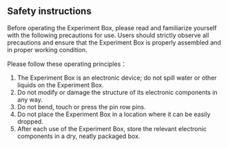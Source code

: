 ## Safety instructions

Before operating the Experiment Box, please read and familiarize yourself with the following precautions for use. Users should strictly observe all precautions and ensure that the Experiment Box is properly assembled and in proper working condition.

Please follow these operating principles：

1. The Experiment Box is an electronic device; do not spill water or other liquids on the Experiment Box.
3. Do not modify or damage the structure of its electronic components in any way.
4. Do not bend, touch or press the pin row pins.
5. Do not place the Experiment Box in a location where it can be easily dropped.
6. After each use of the Experiment Box, store the relevant electronic components in a dry, neatly packaged box.
